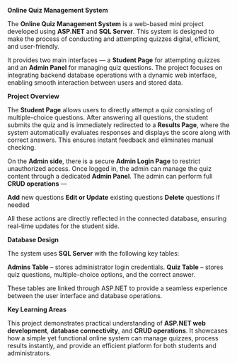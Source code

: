 **Online Quiz Management System**

The **Online Quiz Management System** is a web-based mini project developed using **ASP.NET** and **SQL Server**. This system is designed to make the process of conducting and attempting quizzes digital, efficient, and user-friendly.

It provides two main interfaces — a **Student Page** for attempting quizzes and an **Admin Panel** for managing quiz questions. The project focuses on integrating backend database operations with a dynamic web interface, enabling smooth interaction between users and stored data.

**Project Overview**

The **Student Page** allows users to directly attempt a quiz consisting of multiple-choice questions. After answering all questions, the student submits the quiz and is immediately redirected to a **Results Page**, where the system automatically evaluates responses and displays the score along with correct answers. This ensures instant feedback and eliminates manual checking.

On the **Admin side**, there is a secure **Admin Login Page** to restrict unauthorized access. Once logged in, the admin can manage the quiz content through a dedicated **Admin Panel**. The admin can perform full **CRUD operations** —

 **Add** new questions
 **Edit or Update** existing questions
 **Delete** questions if needed

All these actions are directly reflected in the connected database, ensuring real-time updates for the student side.



 **Database Design**

The system uses **SQL Server** with the following key tables:

 **Admins Table** – stores administrator login credentials.
 **Quiz Table** – stores quiz questions, multiple-choice options, and the correct answer.

These tables are linked through ASP.NET to provide a seamless experience between the user interface and database operations.


**Key Learning Areas**

This project demonstrates practical understanding of **ASP.NET web development**, **database connectivity**, and **CRUD operations**. It showcases how a simple yet functional online system can manage quizzes, process results instantly, and provide an efficient platform for both students and administrators.
